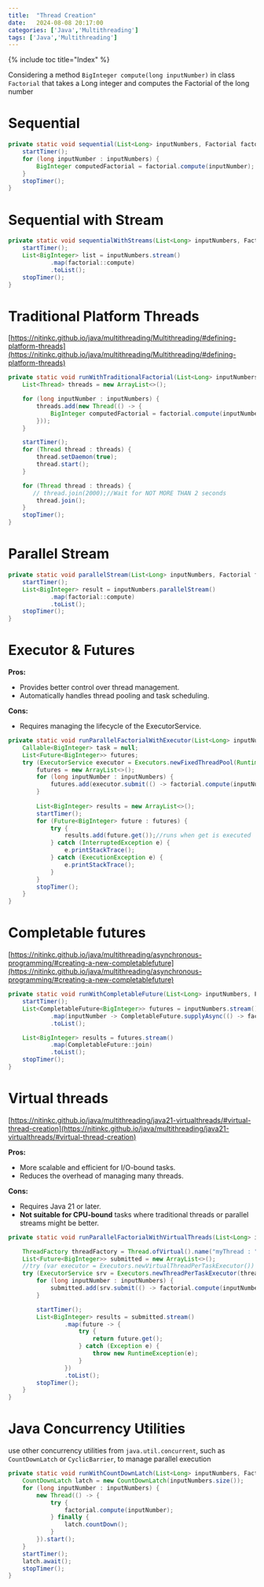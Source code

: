 ```yaml
---
title:  "Thread Creation"
date:   2024-08-08 20:17:00
categories: ['Java','Multithreading']
tags: ['Java','Multithreading']
---
```


{% include toc title="Index" %}

Considering a method `BigInteger compute(long inputNumber)` in class `Factorial` that takes a Long integer and computes the Factorial of the long number

# Sequential
```java
private static void sequential(List<Long> inputNumbers, Factorial factorial) {
    startTimer();
    for (long inputNumber : inputNumbers) {
        BigInteger computedFactorial = factorial.compute(inputNumber);
    }
    stopTimer();
}
```

# Sequential with Stream
```java
private static void sequentialWithStreams(List<Long> inputNumbers, Factorial factorial) {
    startTimer();
    List<BigInteger> list = inputNumbers.stream()
            .map(factorial::compute)
            .toList();
    stopTimer();
}
```

# Traditional Platform Threads
[https://nitinkc.github.io/java/multithreading/Multithreading/#defining-platform-threads](https://nitinkc.github.io/java/multithreading/Multithreading/#defining-platform-threads)

```java
private static void runWithTraditionalFactorial(List<Long> inputNumbers, Factorial factorial) throws InterruptedException {
    List<Thread> threads = new ArrayList<>();

    for (long inputNumber : inputNumbers) {
        threads.add(new Thread(() -> {
            BigInteger computedFactorial = factorial.compute(inputNumber);
        }));
    }

    startTimer();
    for (Thread thread : threads) {
        thread.setDaemon(true);
        thread.start();
    }

    for (Thread thread : threads) {
       // thread.join(2000);//Wait for NOT MORE THAN 2 seconds
        thread.join();
    }
    stopTimer();
}
```

# Parallel Stream
```java
private static void parallelStream(List<Long> inputNumbers, Factorial factorial) {
    startTimer();
    List<BigInteger> result = inputNumbers.parallelStream()
            .map(factorial::compute)
            .toList();
    stopTimer();
}
```

# Executor & Futures
**Pros:**
 - Provides better control over thread management.
 - Automatically handles thread pooling and task scheduling.

**Cons:**
- Requires managing the lifecycle of the ExecutorService.

```java
private static void runParallelFactorialWithExecutor(List<Long> inputNumbers, Factorial factorial) {
    Callable<BigInteger> task = null;
    List<Future<BigInteger>> futures;
    try (ExecutorService executor = Executors.newFixedThreadPool(Runtime.getRuntime().availableProcessors())) {
        futures = new ArrayList<>();
        for (long inputNumber : inputNumbers) {
            futures.add(executor.submit(() -> factorial.compute(inputNumber)));
        }
        
        List<BigInteger> results = new ArrayList<>();
        startTimer();
        for (Future<BigInteger> future : futures) {
            try {
                results.add(future.get());//runs when get is executed
            } catch (InterruptedException e) {
                e.printStackTrace();
            } catch (ExecutionException e) {
                e.printStackTrace();
            }
        }
        stopTimer();
    }
}
```

# Completable futures
[https://nitinkc.github.io/java/multithreading/asynchronous-programming/#creating-a-new-completablefuture](https://nitinkc.github.io/java/multithreading/asynchronous-programming/#creating-a-new-completablefuture)

```java
private static void runWithCompletableFuture(List<Long> inputNumbers, Factorial factorial) {
    startTimer();
    List<CompletableFuture<BigInteger>> futures = inputNumbers.stream()
            .map(inputNumber -> CompletableFuture.supplyAsync(() -> factorial.compute(inputNumber)))
            .toList();

    List<BigInteger> results = futures.stream()
            .map(CompletableFuture::join)
            .toList();
    stopTimer();
}
```

# Virtual threads
[https://nitinkc.github.io/java/multithreading/java21-virtualthreads/#virtual-thread-creation](https://nitinkc.github.io/java/multithreading/java21-virtualthreads/#virtual-thread-creation)

**Pros:**
- More scalable and efficient for I/O-bound tasks.
- Reduces the overhead of managing many threads.
  
**Cons:**
- Requires Java 21 or later.
- **Not suitable for CPU-bound** tasks where traditional threads or parallel streams might be better.

```java
private static void runParallelFactorialWithVirtualThreads(List<Long> inputNumbers, Factorial factorial) throws InterruptedException {

    ThreadFactory threadFactory = Thread.ofVirtual().name("myThread : ", 0).factory();
    List<Future<BigInteger>> submitted = new ArrayList<>();
    //try (var executor = Executors.newVirtualThreadPerTaskExecutor()) {
    try (ExecutorService srv = Executors.newThreadPerTaskExecutor(threadFactory)) {
        for (long inputNumber : inputNumbers) {
            submitted.add(srv.submit(() -> factorial.compute(inputNumber)));
        }

        startTimer();
        List<BigInteger> results = submitted.stream()
                .map(future -> {
                    try {
                        return future.get();
                    } catch (Exception e) {
                        throw new RuntimeException(e);
                    }
                })
                .toList();
        stopTimer();
    }
}
```

# Java Concurrency Utilities
use other concurrency utilities from `java.util.concurrent`, such as `CountDownLatch` or `CyclicBarrier`, to manage parallel execution
```java
private static void runWithCountDownLatch(List<Long> inputNumbers, Factorial factorial) throws InterruptedException {
    CountDownLatch latch = new CountDownLatch(inputNumbers.size());
    for (long inputNumber : inputNumbers) {
        new Thread(() -> {
            try {
                factorial.compute(inputNumber);
            } finally {
                latch.countDown();
            }
        }).start();
    }
    startTimer();
    latch.await();
    stopTimer();
}
```